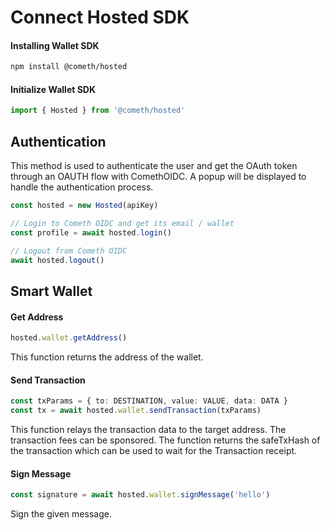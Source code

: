 # Connect Hosted SDK

#### Installing Wallet SDK

```bash
npm install @cometh/hosted
```

#### Initialize Wallet SDK

```typescript
import { Hosted } from '@cometh/hosted'
```

## Authentication

This method is used to authenticate the user and get the OAuth token through an OAUTH flow with ComethOIDC.
A popup will be displayed to handle the authentication process.

```typescript
const hosted = new Hosted(apiKey)

// Login to Cometh OIDC and get its email / wallet
const profile = await hosted.login()

// Logout from Cometh OIDC
await hosted.logout()
```

## Smart Wallet


#### Get Address

```typescript
hosted.wallet.getAddress()
```

This function returns the address of the wallet.

#### Send Transaction

```typescript
const txParams = { to: DESTINATION, value: VALUE, data: DATA }
const tx = await hosted.wallet.sendTransaction(txParams)
```

This function relays the transaction data to the target address. The transaction fees can be sponsored. The function returns the safeTxHash of the transaction which can be used to wait for the Transaction receipt.

#### Sign Message

```typescript
const signature = await hosted.wallet.signMessage('hello')
```

Sign the given message.
